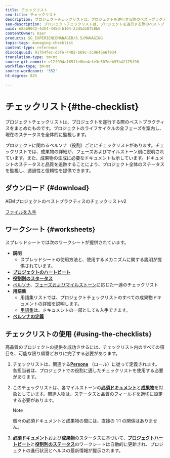 ```yaml
---
title: チェックリスト
seo-title: チェックリスト
description: プロジェクトチェックリストは、プロジェクトを遂行する際のベストプラクティスをまとめたものです。プロジェクトのライフサイクルの全フェーズを案内し、現在のステータスを全体的に監視します。
seo-description: プロジェクトチェックリストは、プロジェクトを遂行する際のベストプラクティスをまとめたものです。プロジェクトのライフサイクルの全フェーズを案内し、現在のステータスを全体的に監視します。
uuid: e8ab9042-4d54-445d-b104-23d5d38f58b6
contentOwner: User
products: SG_EXPERIENCEMANAGER/6.5/MANAGING
topic-tags: managing-checklist
content-type: reference
discoiquuid: 917b4fec-d5fe-4402-b69c-3c9645e6f934
translation-type: tm+mt
source-git-commit: e12f994a16511e8be4efe3e507deb97b42175f90
workflow-type: tm+mt
source-wordcount: '352'
ht-degree: 82%

---
```



# チェックリスト{#the-checklist}

プロジェクトチェックリストは、プロジェクトを遂行する際のベストプラクティスをまとめたものです。プロジェクトのライフサイクルの全フェーズを案内し、現在のステータスを全体的に監視します。

プロジェクトに関わるペルソナ（役割）ごとにチェックリストがあります。チェックリストでは、成果物の詳細が、フェーズおよびマイルストーン別に説明されています。また、成果物の生成に必要なドキュメントも示しています。ドキュメントのステータスと品質を追跡することにより、プロジェクト全体のステータスを監視し、透過性と信頼性を提供できます。

## ダウンロード {#download}

AEMプロジェクトのベストプラクティスのチェックリストv2

[ファイルを入手](assets/aem_project_bp_checklistv2-65.xlsx)

## ワークシート {#worksheets}

スプレッドシートでは次のワークシートが提供されています。

* **説明**
   * スプレッドシートの使用方法と、使用するメカニズムに関する説明が提供されています。
* **[プロジェクトのハートビート](/help/managing/best-practices.md#project-heartbeat-dashboard)**
* **[役割別のスタータス](/help/managing/best-practices.md#status-by-role)**
* [ペルソナ](/help/managing/best-practices.md#persona)、[フェーズおよびマイルストーン](/help/managing/best-practices.md#phases-and-milestones)に応じた一連のチェックリスト
* **用語集**
   * 用語集リストでは、プロジェクトチェックリストのすべての成果物ドキュメントの詳細を説明します。
   * [用語集](/help/managing/best-practices-glossary.md)は、ドキュメントの一部としても入手できます。
* **[ペルソナの定義](/help/managing/best-practices.md#persona)**

## チェックリストの使用  {#using-the-checklists}

高品質のプロジェクトの提供を成功させるには、チェックリスト内のすべての項目を、可能な限り順番どおりに完了する必要があります。

1. チェックリストは、関連する&#x200B;**[Persona](/help/managing/best-practices.md#persona)** （ロール）に従って定義されます。 各担当者は、プロジェクトでの役割に適したチェックリストを使用する必要があります。
1. このチェックリストは、各マイルストーンの&#x200B;**[必須ドキュメント](/help/managing/best-practices.md#required-documents)**&#x200B;と&#x200B;**[成果物](/help/managing/best-practices.md#deliverables)**&#x200B;を対象としています。関連人物は、ステータスと品質のフィールドを適切に設定する必要があります。

   >[!NOTE]
   >
   >個々の必須ドキュメントと成果物の間には、直接の 1:1 の関係はありません。

1. **[必須ドキュメント](/help/managing/best-practices.md#required-documents)**&#x200B;および&#x200B;**[成果物](/help/managing/best-practices.md#deliverables)**&#x200B;のスタータスに基づいて、**[プロジェクトハートビート](/help/managing/best-practices.md#project-heartbeat-dashboard)**&#x200B;と&#x200B;**[役割別のステータス](/help/managing/best-practices.md#status-by-role)**&#x200B;のワークシートは自動的に更新され、プロジェクトの進行状況とヘルスの最新情報が提示されます。